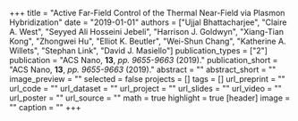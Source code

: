 +++
title = "Active Far-Field Control of the Thermal Near-Field via Plasmon Hybridization"
date = "2019-01-01"
authors = ["Ujjal Bhattacharjee", "Claire A. West", "Seyyed Ali Hosseini Jebeli", "Harrison J. Goldwyn", "Xiang-Tian Kong", "Zhongwei Hu", "Elliot K. Beutler", "Wei-Shun Chang", "Katherine A. Willets", "Stephan Link", "David J. Masiello"]
publication_types = ["2"]
publication = "ACS Nano, **13**, _pp. 9655-9663_ (2019)."
publication_short = "ACS Nano, **13**, _pp. 9655-9663_ (2019)."
abstract = ""
abstract_short = ""
image_preview = ""
selected = false
projects = []
tags = []
url_preprint = ""
url_code = ""
url_dataset = ""
url_project = ""
url_slides = ""
url_video = ""
url_poster = ""
url_source = ""
math = true
highlight = true
[header]
image = ""
caption = ""
+++
